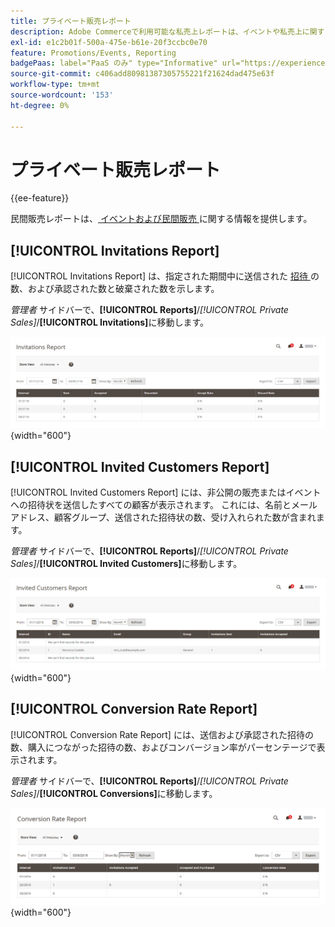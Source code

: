 ```yaml
---
title: プライベート販売レポート
description: Adobe Commerceで利用可能な私売上レポートは、イベントや私売上に関する有用な情報を提供します。
exl-id: e1c2b01f-500a-475e-b61e-20f3ccbc0e70
feature: Promotions/Events, Reporting
badgePaas: label="PaaS のみ" type="Informative" url="https://experienceleague.adobe.com/ja/docs/commerce/user-guides/product-solutions" tooltip="Adobe Commerce on Cloud プロジェクト（Adobeが管理する PaaS インフラストラクチャ）およびオンプレミスプロジェクトにのみ適用されます。"
source-git-commit: c406add80981387305755221f21624dad475e63f
workflow-type: tm+mt
source-wordcount: '153'
ht-degree: 0%

---
```


# プライベート販売レポート

{{ee-feature}}

民間販売レポートは、[ イベントおよび民間販売 ](../merchandising-promotions/events-private-sales.md) に関する情報を提供します。

## [!UICONTROL Invitations Report]

[!UICONTROL Invitations Report] は、指定された期間中に送信された [ 招待 ](../merchandising-promotions/invitations.md) の数、および承認された数と破棄された数を示します。

_管理者_ サイドバーで、**[!UICONTROL Reports]**/_[!UICONTROL Private Sales]_/**[!UICONTROL Invitations]**&#x200B;に移動します。

![ 招待状の報告 ](./assets/private-sales-invitations.png){width="600"}

## [!UICONTROL Invited Customers Report]

[!UICONTROL Invited Customers Report] には、非公開の販売またはイベントへの招待状を送信したすべての顧客が表示されます。 これには、名前とメールアドレス、顧客グループ、送信された招待状の数、受け入れられた数が含まれます。

_管理者_ サイドバーで、**[!UICONTROL Reports]**/_[!UICONTROL Private Sales]_/**[!UICONTROL Invited Customers]**&#x200B;に移動します。

![ 招待顧客レポート ](./assets/private-sales-invited-customers.png){width="600"}

## [!UICONTROL Conversion Rate Report]

[!UICONTROL Conversion Rate Report] には、送信および承認された招待の数、購入につながった招待の数、およびコンバージョン率がパーセンテージで表示されます。

_管理者_ サイドバーで、**[!UICONTROL Reports]**/_[!UICONTROL Private Sales]_/**[!UICONTROL Conversions]**&#x200B;に移動します。

![ コンバージョン率レポート ](./assets/private-sales-conversions.png){width="600"}
